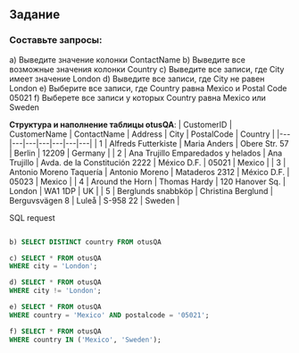 ## Задание
### Составьте запросы:
a) Выведите значение колонки ContactName
b) Выведите все возможные значения колонки Country
c) Выведите все записи, где City имеет значение London
d) Выведите все записи, где City не равен London
e) Выберите все записи, где Country равна Mexico и Postal Code 05021
f) Выберете все записи у которых Country равна Mexico или Sweden

**Структура и наполнение таблицы otusQA**:
| CustomerID | CustomerName                       | ContactName        | Address                       | City        | PostalCode | Country |
|---|---|---|---|---|---|---|
| 1          | Alfreds Futterkiste                | Maria Anders       | Obere Str. 57                 | Berlin      | 12209      | Germany |
| 2          | Ana Trujillo Emparedados y helados | Ana Trujillo       | Avda. de la Constitución 2222 | México D.F. | 05021      | Mexico  |
| 3          | Antonio Moreno Taquería            | Antonio Moreno     | Mataderos 2312                | México D.F. | 05023      | Mexico  |
| 4          | Around the Horn                    | Thomas Hardy       | 120 Hanover Sq.               | London      | WA1 1DP    | UK      |
| 5          | Berglunds snabbköp                 | Christina Berglund | Berguvsvägen 8                | Luleå       | S-958 22   | Sweden  |

SQL request
```SQL a) SELECT contactname FROM otusQA

b) SELECT DISTINCT country FROM otusQA

c) SELECT * FROM otusQA
WHERE city = 'London';

d) SELECT * FROM otusQA
WHERE city != 'London';

e) SELECT * FROM otusQA
WHERE country = 'Mexico' AND postalcode = '05021';

f) SELECT * FROM otusQA
WHERE country IN ('Mexico', 'Sweden');
```
